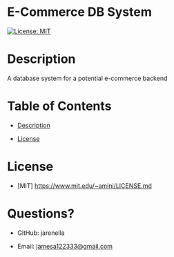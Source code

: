 # E-Commerce DB System

[![License: MIT](https://img.shields.io/badge/License-MIT-yellow.svg)](https://opensource.org/licenses/MIT)

# Description

A database system for a potential e-commerce backend

# Table of Contents

- [Description](#Description)

- [License](#License)

# License
    
- [MIT] https://www.mit.edu/~amini/LICENSE.md


# Questions?

- GitHub: jarenella

- Email: jamesa122333@gmail.com


